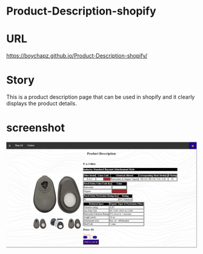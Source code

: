 # Product-Description-shopify

# URL

https://boychapz.github.io/Product-Description-shopify/

# Story

This is a product description page that can be used in shopify and it clearly displays the product details.

# screenshot

![](assets/product%20description%20shopify.png)
